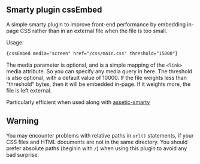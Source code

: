 Smarty plugin cssEmbed
----------------------

A simple smarty plugin to improve front-end performance by embedding in-page CSS rather than in an external file when the file is too small.

Usage:

``` html
{cssEmbed media="screen" href="/css/main.css" threshold="15000"}
```

The media parameter is optional, and is a simple mapping of the `<link>` media attribute. So you can specify any media query in here.
The threshold is also optional, with a default value of 10000. If the file weights less than "threshold" bytes, then it will be embedded in-page. If it weights more, the file is left external.

Particularly efficient when used along with [assetic-smarty](https://github.com/pjparra/assetic-smarty)

Warning
-------

You may encounter problems with relative paths in `url()` statements, if your CSS files and HTML documents are not in the same directory. You should prefer absolute paths (beginin with `/`) when using this plugin to avoid any bad surprise.
